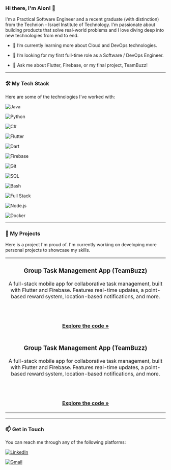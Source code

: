 ### Hi there, I'm Alon! 👋



I'm a Practical Software Engineer and a recent graduate (with distinction) from the Technion - Israel Institute of Technology. I'm passionate about building products that solve real-world problems and I love diving deep into new technologies from end to end.



- 🌱 I’m currently learning more about Cloud and DevOps technologies.

- 🔭 I’m looking for my first full-time role as a Software / DevOps Engineer.

- 💬 Ask me about Flutter, Firebase, or my final project, TeamBuzz!



---



### 🛠️ My Tech Stack



Here are some of the technologies I've worked with:



![Java](https://img.shields.io/badge/Java-ED8B00?style=for-the-badge&logo=openjdk&logoColor=white)

![Python](https://img.shields.io/badge/Python-3776AB?style=for-the-badge&logo=python&logoColor=white)

![C#](https://img.shields.io/badge/C%23-239120?style=for-the-badge&logo=c-sharp&logoColor=white)

![Flutter](https://img.shields.io/badge/Flutter-02569B?style=for-the-badge&logo=flutter&logoColor=white)

![Dart](https://img.shields.io/badge/Dart-0175C2?style=for-the-badge&logo=dart&logoColor=white)

![Firebase](https://img.shields.io/badge/Firebase-FFCA28?style=for-the-badge&logo=firebase&logoColor=white)

![Git](https://img.shields.io/badge/GIT-E44C30?style=for-the-badge&logo=git&logoColor=white)

![SQL](https://img.shields.io/badge/SQL-025E8C?style=for-the-badge&logo=MicrosoftSQLServer&logoColor=white)

![Bash](https://img.shields.io/badge/Bash-4EAA25?style=for-the-badge&logo=GNUBash&logoColor=white)

![Full Stack](https://img.shields.io/badge/Full%20Stack-734F96?style=for-the-badge&logoColor=white)

![Node.js](https://img.shields.io/badge/Node.js-339933?style=for-the-badge&logo=node.js&logoColor=white)

![Docker](https://img.shields.io/badge/Docker-2496ED?style=for-the-badge&logo=docker&logoColor=white)



---



### 🚀 My Projects



Here is a project I'm proud of. I'm currently working on developing more personal projects to showcase my skills.



<table>

<tr>

<td width="100%">

<h3 align="center">Group Task Management App (TeamBuzz)</h3>

<div align="center">

A full-stack mobile app for collaborative task management, built with Flutter and Firebase. Features real-time updates, a point-based reward system, location-based notifications, and more.

<br/><br/>

<a href="https://github.com/sirmalev/GroupTaskManagementApp" target="_blank"><strong>Explore the code »</strong></a>

</div>

</td>

</tr>

<tr>

<td width="100%">

<h3 align="center">Group Task Management App (TeamBuzz)</h3>

<div align="center">

A full-stack mobile app for collaborative task management, built with Flutter and Firebase. Features real-time updates, a point-based reward system, location-based notifications, and more.

<br/><br/>

<a href="https://github.com/sirmalev/GroupTaskManagementApp" target="_blank"><strong>Explore the code »</strong></a>

</div>

</td>

</tr>

</table>



---



### 📫 Get in Touch



You can reach me through any of the following platforms:



<a href="https://il.linkedin.com/in/alon-malev" target="_blank"><img src="https://img.shields.io/badge/LinkedIn-0077B5?style=for-the-badge&logo=linkedin&logoColor=white" alt="LinkedIn"></a>

<a href="mailto:sir.alonmalev@gmail.com"><img src="https://img.shields.io/badge/Gmail-D14836?style=for-the-badge&logo=gmail&logoColor=white" alt="Gmail"></a>

